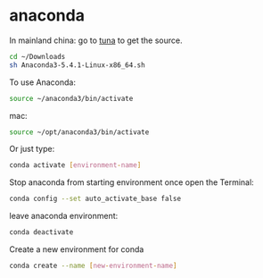 # anaconda

In mainland china: go to [tuna](https://mirrors.tuna.tsinghua.edu.cn/help/anaconda/) to get the source.

```bash
cd ~/Downloads
sh Anaconda3-5.4.1-Linux-x86_64.sh
```

To use Anaconda:
```bash
source ~/anaconda3/bin/activate
```
mac:
```bash
source ~/opt/anaconda3/bin/activate
```

Or just type:
```bash
conda activate [environment-name]
```

Stop anaconda from starting environment once open the Terminal:
```bash
conda config --set auto_activate_base false
```

leave anaconda environment:
```bash
conda deactivate
```

Create a new environment for conda
```bash
conda create --name [new-environment-name]
```

